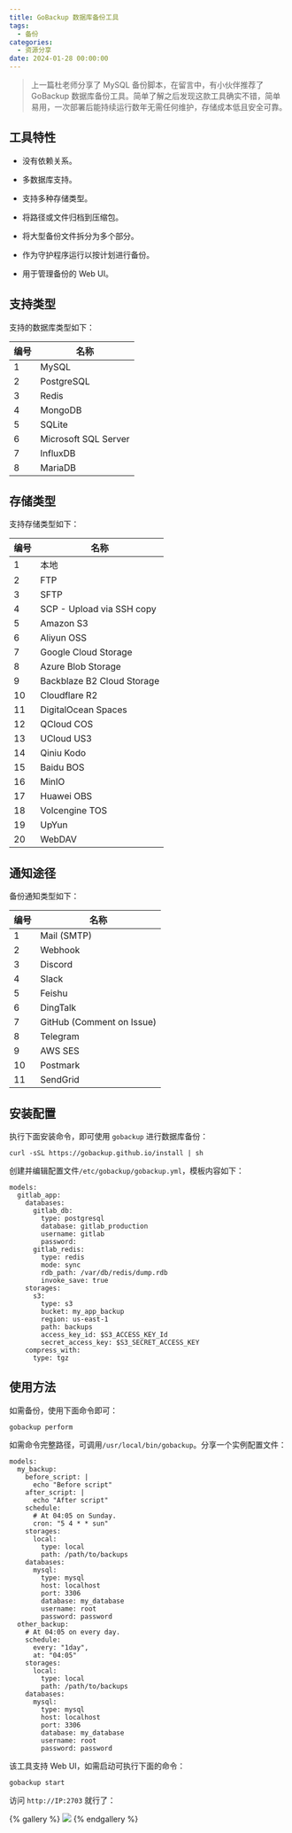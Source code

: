 ```yaml
---
title: GoBackup 数据库备份工具
tags:
  - 备份
categories:
  - 资源分享
date: 2024-01-28 00:00:00
---
```


> 上一篇杜老师分享了 MySQL 备份脚本，在留言中，有小伙伴推荐了 GoBackup 数据库备份工具。简单了解之后发现这款工具确实不错，简单易用，一次部署后能持续运行数年无需任何维护，存储成本低且安全可靠。

<!-- more -->

## 工具特性

* 没有依赖关系。

* 多数据库支持。

* 支持多种存储类型。

* 将路径或文件归档到压缩包。

* 将大型备份文件拆分为多个部分。

* 作为守护程序运行以按计划进行备份。
 
* 用于管理备份的 Web UI。

## 支持类型

支持的数据库类型如下：

| 编号 | 名称 |
| - | - |
| 1 | MySQL |
| 2 | PostgreSQL |
| 3 | Redis |
| 4 | MongoDB |
| 5 | SQLite |
| 6 | Microsoft SQL Server |
| 7 | InfluxDB |
| 8 | MariaDB |

## 存储类型

支持存储类型如下：

| 编号 | 名称 |
| - | - |
| 1 | 本地 |
| 2 | FTP |
| 3 | SFTP |
| 4 | SCP - Upload via SSH copy |
| 5 | Amazon S3 |
| 6 | Aliyun OSS |
| 7 | Google Cloud Storage |
| 8 | Azure Blob Storage |
| 9 | Backblaze B2 Cloud Storage |
| 10 | Cloudflare R2 |
| 11 | DigitalOcean Spaces |
| 12 | QCloud COS |
| 13 | UCloud US3 |
| 14 | Qiniu Kodo |
| 15 | Baidu BOS |
| 16 | MinIO |
| 17 | Huawei OBS |
| 18 | Volcengine TOS |
| 19 | UpYun |
| 20 | WebDAV |

## 通知途径

备份通知类型如下：

| 编号 | 名称 |
| - | - |
| 1 | Mail (SMTP) |
| 2 | Webhook |
| 3 | Discord |
| 4 | Slack |
| 5 | Feishu |
| 6 | DingTalk |
| 7 | GitHub (Comment on Issue) |
| 8 | Telegram |
| 9 | AWS SES |
| 10 | Postmark |
| 11 | SendGrid |

## 安装配置

执行下面安装命令，即可使用 `gobackup` 进行数据库备份：

```
curl -sSL https://gobackup.github.io/install | sh
```

创建并编辑配置文件`/etc/gobackup/gobackup.yml`，模板内容如下：

```
models:
  gitlab_app:
    databases:
      gitlab_db:
        type: postgresql
        database: gitlab_production
        username: gitlab
        password:
      gitlab_redis:
        type: redis
        mode: sync
        rdb_path: /var/db/redis/dump.rdb
        invoke_save: true
    storages:
      s3:
        type: s3
        bucket: my_app_backup
        region: us-east-1
        path: backups
        access_key_id: $S3_ACCESS_KEY_Id
        secret_access_key: $S3_SECRET_ACCESS_KEY
    compress_with:
      type: tgz
```

## 使用方法

如需备份，使用下面命令即可：

```
gobackup perform
```

如需命令完整路径，可调用`/usr/local/bin/gobackup`。分享一个实例配置文件：

```
models:
  my_backup:
    before_script: |
      echo "Before script"
    after_script: |
      echo "After script"
    schedule:
      # At 04:05 on Sunday.
      cron: "5 4 * * sun"
    storages:
      local:
        type: local
        path: /path/to/backups
    databases:
      mysql:
        type: mysql
        host: localhost
        port: 3306
        database: my_database
        username: root
        password: password
  other_backup:
    # At 04:05 on every day.
    schedule:
      every: "1day",
      at: "04:05"
    storages:
      local:
        type: local
        path: /path/to/backups
    databases:
      mysql:
        type: mysql
        host: localhost
        port: 3306
        database: my_database
        username: root
        password: password
```

该工具支持 Web UI，如需启动可执行下面的命令：

```
gobackup start
```

访问 `http://IP:2703` 就行了：

{% gallery %}
![](https://cdn.dusays.com/2024/01/671-1.jpg)
{% endgallery %}